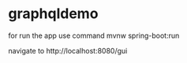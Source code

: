 # graphqldemo

for run the app use command mvnw spring-boot:run 
 
navigate to http://localhost:8080/gui
